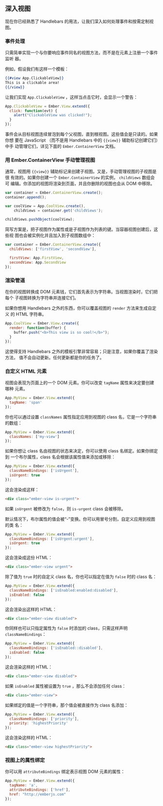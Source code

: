 ## 深入视图

现在你已经熟悉了 Handlebars 的用法，让我们深入如何处理事件和按需定制视图。

### 事件处理

只需简单实现一个与你要响应事件同名的视图方法，而不是在元素上注册一个事件监听
器。

例如，假设我们有这样一个模板：

```handlebars
{{#view App.ClickableView}}
This is a clickable area!
{{/view}}
```

让我们实现 `App.ClickableView` ，这样当点击它时，会显示一个警告：

```javascript
App.ClickableView = Ember.View.extend({
  click: function(evt) {
    alert("ClickableView was clicked!");
  }
});
```

事件会从目标视图连续冒泡到每个父视图，直到根视图。这些值会是只读的。如果你想
要在 JavaScript （而不是用 Handlebars 中的 `{{view}}` 辅助标记创建它们）中手
动管理它们，详见下面的 `Ember.ContainerView` 文档。

### 用 Ember.ContainerView 手动管理视图

通常，视图用 `{{view}}` 辅助标记来创建子视图。又是，手动管理视图的子视图是很
有效的。如果你创建一个 `Ember.ContainerView` 的实例， `childViews` 数组会可
编辑。你添加的视图将渲染到页面，并且你删除的视图也会从 DOM 中移除。

```javascript
var container = Ember.ContainerView.create();
container.append();

var coolView = App.CoolView.create(),
    childViews = container.get('childViews');

childViews.pushObject(coolView);
```

简写方案是，把子视图作为属性或是子视图作为列表的键。当容器视图创建后，这些视
图也会被实例化并且加入到子视图数组中：

```javascript
var container = Ember.ContainerView.create({
  childViews: ['firstView', 'secondView'],
  
  firstView: App.FirstView,
  secondView: App.SecondView
});
```

### 渲染管道

在你的视图转换成 DOM 元素钱，它们首先表示为字符串。当视图渲染时，它们把每个
子视图转换为字符串并连接它们。

如果你想用 Handlebars 之外的东西，你可以覆盖视图的 `render` 方法来生成自定义
的 HTML 字符串。

```javascript
App.CoolView = Ember.View.create({
  render: function(buffer) {
    buffer.push("<b>This view is so cool!</b>");
  }
});
```

这使得支持 Handlebars 之外的模板引擎非常容易；只是注意，如果你覆盖了渲染方法，
值不会自动更新。任何更新都是你的任务了。

### 自定义 HTML 元素

视图会表现为页面上的一个 DOM 元素。你可以改变 `tagName` 属性来决定要创建哪种
元素。

```javascript
App.MyView = Ember.View.extend({
  tagName: 'span'
});
```

你也可以通过设置 `classNames` 属性指定应用到视图的 class 名，它是一个字符串
的数组：

```javascript
App.MyView = Ember.View.extend({
  classNames: ['my-view']
});
```

如果你想让 class 名由视图的状态来决定，你可以使用 class 名绑定。如果你绑定到
一个布尔属性，class 名会根据该属性值来添加或移除：

```javascript
App.MyView = Ember.View.extend({
  classNameBindings: ['isUrgent'],
  isUrgent: true
});
```

这会渲染成这样：

```html
<div class="ember-view is-urgent">
```

如果 `isUrgent` 被修改为 `false`，则 `is-urgent` class 会被移除。

默认情况下，布尔属性的值会被“-”变换。你可以用冒号分割，自定义应用到视图的类
名：

```javascript
App.MyView = Ember.View.extend({
  classNameBindings: ['isUrgent:urgent'],
  isUrgent: true
});
```

这会渲染成这份 HTML：

```html
<div class="ember-view urgent">
```

除了值为 `true` 时的自定义 class 名，你也可以指定在值为 `false` 时的 class 名：

```javascript
App.MyView = Ember.View.extend({
  classNameBindings: ['isEnabled:enabled:disabled'],
  isEnabled: false
});
```

这会渲染出这样的 HTML：

```html
<div class="ember-view disabled">
```

你同样也可以只指定属性为 `false` 时添加的 class，只需这样声明 `classNameBindings`：

```javascript
App.MyView = Ember.View.extend({
  classNameBindings: ['isEnabled::disabled'],
  isEnabled: false
});
```

这会渲染这样的 HTML：

```html
<div class="ember-view disabled">
```

如果 `isEnabled` 属性被设置为 `true` ，那么不会添加任何 class：

```html
<div class="ember-view">
```

如果绑定的值是一个字符串，那个值会被直接作为 class 名添加：

```javascript
App.MyView = Ember.View.extend({
  classNameBindings: ['priority'],
  priority: 'highestPriority'
});
```

这会渲染这样的 HTML：

```html
<div class="ember-view highestPriority">
```


### 视图上的属性绑定

你可以用 `attributeBindings` 绑定表示视图 DOM 元素的属性：

```javascript
App.MyView = Ember.View.extend({
  tagName: 'a',
  attributeBindings: ['href'],
  href: "http://emberjs.com"
});
```
